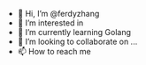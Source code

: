 - 👋 Hi, I’m @ferdyzhang
- 👀 I’m interested in 
- 🌱 I’m currently learning Golang
- 💞️ I’m looking to collaborate on ...
- 📫 How to reach me 

<!---
ferdyzhang/ferdyzhang is a ✨ special ✨ repository because its `README.md` (this file) appears on your GitHub profile.
You can click the Preview link to take a look at your changes.
--->
